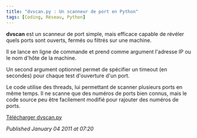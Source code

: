 ```yaml
---
title: "dvscan.py : Un scanneur de port en Python"
tags: [Coding, Réseau, Python]
---
```


**dvscan** est un scanneur de port simple, mais efficace capable de révéler quels ports sont ouverts, fermés ou filtrés sur une machine.  

Il se lance en ligne de commande et prend comme argument l'adresse IP ou le nom d'hôte de la machine.  

Un second argument optionnel permet de spécifier un timeout (en secondes) pour chaque test d'ouverture d'un port.  

Le code utilise des threads, lui permettant de scanner plusieurs ports en même temps. Il ne scanne que des numéros de ports bien connus, mais le code source peu être facilement modifié pour rajouter des numéros de ports.  

[Télécharger dvscan.py](/assets/data/dvscan.py)

*Published January 04 2011 at 07:20*
